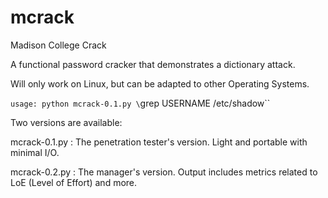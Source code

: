 # mcrack

Madison College Crack

A functional password cracker that demonstrates a dictionary attack.

Will only work on Linux, but can be adapted to other Operating Systems.

`usage: python mcrack-0.1.py \`grep USERNAME /etc/shadow\``

Two versions are available:

mcrack-0.1.py : The penetration tester's version. Light and portable with minimal I/O.

mcrack-0.2.py : The manager's version. Output includes metrics related to LoE (Level of Effort) and more.

